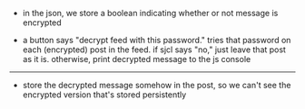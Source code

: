 - in the json, we store a boolean indicating whether or not message is encrypted

- a button says "decrypt feed with this password."  tries that password on each (encrypted) post in the feed. if sjcl says "no," just leave that post as it is. otherwise, print decrypted message to the js console


-------------------

- store the decrypted message somehow in the post, so we can't see the encrypted version that's stored persistently 